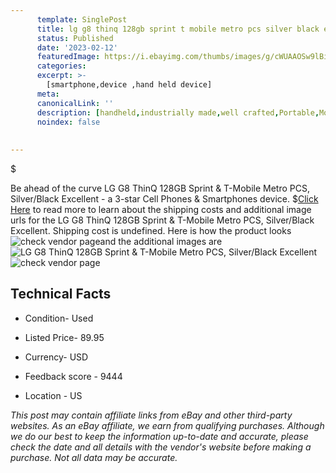 ```yaml
---
      template: SinglePost
      title: lg g8 thinq 128gb sprint t mobile metro pcs silver black excellent
      status: Published
      date: '2023-02-12'
      featuredImage: https://i.ebayimg.com/thumbs/images/g/cWUAAOSw9lBikplt/s-l225.jpg
      categories: 
      excerpt: >-
        [smartphone,device ,hand held device]
      meta:
      canonicalLink: ''
      description: [handheld,industrially made,well crafted,Portable,Mobile,Compact,Convenient,Lightweight,Maneuverable,Man-portable,Miniature,Carriable,Hand-held,Light,Holdable,Transportable,Mobile device,Pocket-sized,On-the-go,Wireless,Cordless,Compact size,Convenient size, smartphone,device ,hand held device]
      noindex: false
      
        
---
```

$

Be ahead of the curve LG G8 ThinQ 128GB Sprint & T-Mobile Metro PCS, Silver/Black Excellent - a 3-star Cell Phones & Smartphones device.
$[Click Here](https://www.ebay.com/itm/265546989527?hash=item3dd3d57fd7%3Ag%3AcWUAAOSw9lBikplt&amdata=enc%3AAQAHAAAA0Aj4KD7Paf3vRtdY0QaGOiKzyiPooeKMMLPdrFfW7da2HUJykzUD2nNUChtJO%2Fzg0cPWEWofLgsYZ3wDw6A9lCZdJ86yT3GYibDARafoS%2Bye8hq7x92cpiEHaly7Bhhno5FpWv5%2BZJRXsz37ZQfZwhrgXKMjn0Wgs4L2QN4TPfhmc8B3qvxpOyC3n8QcGiww%2BHcWdMPquh4bX2uDvSTI7UYZwDPu4Ezkk7bxyu6U5dSojMyWO1lAiA0vqoPRmh6OFU3OdHw2OwS8L3sKKxNrw9Q%3D&mkevt=1&mkcid=1&mkrid=711-53200-19255-0&campid=%253CePNCampaignId%253E&customid=%253CreferenceId%253E&toolid=10049) to read more to learn about the shipping costs and additional image urls for the LG G8 ThinQ 128GB Sprint & T-Mobile Metro PCS, Silver/Black Excellent. Shipping cost is undefined. Here is how the product looks ![check vendor page](https://i.ebayimg.com/thumbs/images/g/cWUAAOSw9lBikplt/s-l225.jpg)and the additional images are![LG G8 ThinQ 128GB Sprint & T-Mobile Metro PCS, Silver/Black Excellent](https://i.ebayimg.com/images/g/cWUAAOSw9lBikplt/s-l1200.jpg)![check vendor page]()



 ## Technical Facts 



     
      

 - Condition- Used 


      

 - Listed Price- 89.95 


      

 - Currency- USD 


      

 - Feedback score - 9444 


      

 - Location - US 


      
      

 *_This post may contain affiliate links from eBay and other third-party websites. As an eBay affiliate, we earn from qualifying purchases. Although we do our best to keep the information up-to-date and accurate, please check the date and all details with the vendor's website before making a purchase. Not all data may be accurate._*






